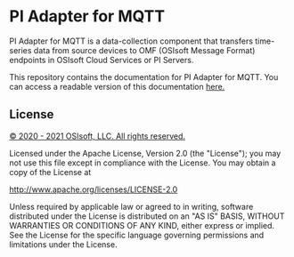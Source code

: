 # PI Adapter for MQTT

PI Adapter for MQTT is a data-collection component that transfers time-series data from source devices to OMF (OSIsoft Message Format) endpoints in OSIsoft Cloud Services or PI Servers.

This repository contains the documentation for PI Adapter for MQTT. You can access a readable version of this documentation [here.](https://osisoft.github.io/PI-Adapter-MQTT-Docs/V1/)

## License

<a href="https://www.osisoft.com/copyright/">© 2020 - 2021 OSIsoft, LLC. All rights reserved.</a>

Licensed under the Apache License, Version 2.0 (the "License"); you may not use this file except in compliance with the License. You may obtain a copy of the License at

http://www.apache.org/licenses/LICENSE-2.0

Unless required by applicable law or agreed to in writing, software distributed under the License is distributed on an "AS IS" BASIS, WITHOUT WARRANTIES OR CONDITIONS OF ANY KIND, either express or implied. See the License for the specific language governing permissions and limitations under the License.
